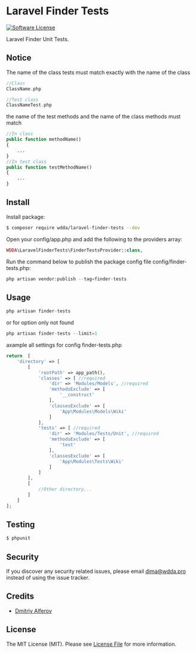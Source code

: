 # Laravel Finder Tests

[![Software License][ico-license]](LICENSE.md)

Laravel Finder Unit Tests. 

## Notice

The name of the class tests must match exactly with the name of the class
 ```php
//Class
ClassName.php

//Test class
ClassNameTest.php
```
the name of the test methods and the name of the class methods must match
 
```php
//In class
public function methodName() 
{
    ...
}
//In test class
public function testMethodName() 
{
    ...
}
```

## Install

Install package:

``` bash
$ composer require wdda/laravel-finder-tests --dev
```

Open your config/app.php and add the following to the providers array:
``` php
WDDA\LaravelFinderTests\FinderTestsProvider::class,
```

Run the command below to publish the package config file config/finder-tests.php:

``` php
php artisan vendor:publish --tag=finder-tests
```

## Usage

``` php
php artisan finder-tests
```
or for option only not found
``` php
php artisan finder-tests --limit=1
```

axample all settings for config finder-tests.php
```php
return  [
    'directory' => [
        [
            'rootPath' => app_path(),
            'classes' => [ //required
                'dir' => 'Modules/Models', //required
                'methodsExclude' => [
                    '__construct'
                ],
                'classesExclude' => [
                    'App\Modules\Models\Wiki'
                ]
            ],
            'tests' => [ //required
                'dir' => 'Modules/Tests/Unit', //required
                'methodsExclude' => [
                    'test'
                ],
                'classesExclude' => [
                    'App\Modules\Tests\Wiki'
                ]
            ]
        ],
        [
            //Other directory...
        ]
    ]
];

```


## Testing

``` bash
$ phpunit
```

## Security

If you discover any security related issues, please email dima@wdda.pro instead of using the issue tracker.

## Credits

- [Dmitriy Alferov][link-author]

## License

The MIT License (MIT). Please see [License File](LICENSE.md) for more information.

[ico-version]: https://img.shields.io/packagist/v/wdda/laravel-finder-tests.svg?style=flat-square
[ico-license]: https://img.shields.io/badge/license-MIT-brightgreen.svg?style=flat-square
[link-author]: https://github.com/wdda

